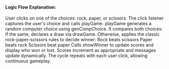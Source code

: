 #### Logic Flow Explanation:

User clicks on one of the choices: rock, paper, or scissors.
The click listener captures the user's choice and calls playGame.
playGame generates a random computer choice using genCompChoice.
It compares both choices:
If the same, declares a draw via drawGame.
Otherwise, applies the classic rock-paper-scissors rules to decide winner:
Rock beats scissors
Paper beats rock
Scissors beat paper
Calls showWinner to update scores and display who won or lost.
Scores increment as appropriate and messages update dynamically.
The cycle repeats with each user click, allowing continuous gameplay.

